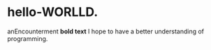 # hello-WORLLD.
anEncounterment
**bold text** I hope to have a better understanding of programming.
